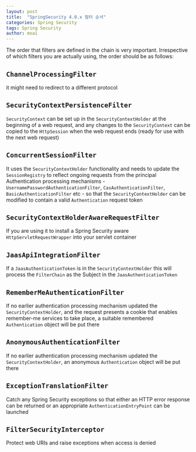 ```yaml
---
layout: post
title:  "SpringSecurity 4.0.x 필터 순서"
categories: Spring Security
tags: Spring Security
author: moai
---
```


The order that filters are defined in the chain is very important. Irrespective of which filters you are actually using, 
the order should be as follows:

## `ChannelProcessingFilter`
it might need to redirect to a different protocol
## `SecurityContextPersistenceFilter`
`SecurityContext` can be set up in the `SecurityContextHolder` 
at the beginning of a web request, and any changes to the `SecurityContext` can be copied to the `HttpSession`
when the web request ends (ready for use with the next web request)




## `ConcurrentSessionFilter`
It uses the `SecurityContextHolder` functionality and needs to update 
the `SessionRegistry` to reflect ongoing requests from the principal
Authentication processing mechanisms - `UsernamePasswordAuthenticationFilter`, `CasAuthenticationFilter`, `BasicAuthenticationFilter` 
etc - so that the `SecurityContextHolder` can be modified to contain a valid `Authentication` request token
## `SecurityContextHolderAwareRequestFilter`
If you are using it to install a Spring Security aware `HttpServletRequestWrapper` into your servlet container
## `JaasApiIntegrationFilter`
If a `JaasAuthenticationToken` is in the `SecurityContextHolder` this will process 
the `FilterChain` as the Subject in the `JaasAuthenticationToken`
## `RememberMeAuthenticationFilter`
If no earlier authentication processing mechanism updated the `SecurityContextHolder`,
and the request presents a cookie that enables remember-me services to take place, 
a suitable remembered `Authentication` object will be put there
## `AnonymousAuthenticationFilter`
If no earlier authentication processing mechanism updated the `SecurityContextHolder`, an anonymous `Authentication` object will be put there
## `ExceptionTranslationFilter`
Catch any Spring Security exceptions so that either an HTTP error response can be returned or an appropriate `AuthenticationEntryPoint` can be launched
## `FilterSecurityInterceptor`
Protect web URIs and raise exceptions when access is denied
